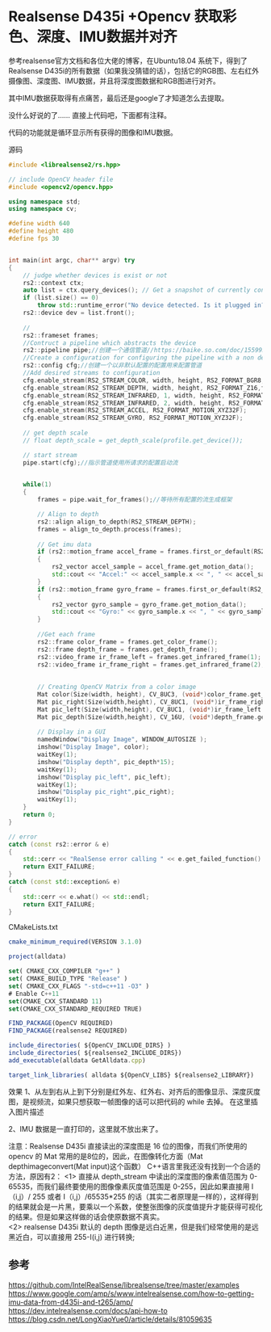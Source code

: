 # Realsense D435i +Opencv 获取彩色、深度、IMU数据并对齐 

参考realsense官方文档和各位大佬的博客，在Ubuntu18.04 系统下，得到了Realsense D435i的所有数据（如果我没猜错的话），包括它的RGB图、左右红外摄像图、深度图、IMU数据，并且将深度图数据和RGB图进行对齐。

其中IMU数据获取得有点痛苦，最后还是google了才知道怎么去提取。

没什么好说的了…… 直接上代码吧，下面都有注释。

代码的功能就是循环显示所有获得的图像和IMU数据。

源码
```cpp
#include <librealsense2/rs.hpp>

// include OpenCV header file
#include <opencv2/opencv.hpp>

using namespace std;
using namespace cv;

#define width 640 
#define height 480 
#define fps 30


int main(int argc, char** argv) try
{
    // judge whether devices is exist or not 
	rs2::context ctx;
	auto list = ctx.query_devices(); // Get a snapshot of currently connected devices
	if (list.size() == 0) 
		throw std::runtime_error("No device detected. Is it plugged in?");
	rs2::device dev = list.front();
    
    //
    rs2::frameset frames;
    //Contruct a pipeline which abstracts the device
    rs2::pipeline pipe;//创建一个通信管道//https://baike.so.com/doc/1559953-1649001.html pipeline的解释
    //Create a configuration for configuring the pipeline with a non default profile
	rs2::config cfg;//创建一个以非默认配置的配置用来配置管道
    //Add desired streams to configuration
    cfg.enable_stream(RS2_STREAM_COLOR, width, height, RS2_FORMAT_BGR8, fps);//向配置添加所需的流
    cfg.enable_stream(RS2_STREAM_DEPTH, width, height, RS2_FORMAT_Z16,fps);
    cfg.enable_stream(RS2_STREAM_INFRARED, 1, width, height, RS2_FORMAT_Y8, fps);
	cfg.enable_stream(RS2_STREAM_INFRARED, 2, width, height, RS2_FORMAT_Y8, fps);
    cfg.enable_stream(RS2_STREAM_ACCEL, RS2_FORMAT_MOTION_XYZ32F);
    cfg.enable_stream(RS2_STREAM_GYRO, RS2_FORMAT_MOTION_XYZ32F);
   
    // get depth scale 
    // float depth_scale = get_depth_scale(profile.get_device());

    // start stream 
    pipe.start(cfg);//指示管道使用所请求的配置启动流

    
    while(1)
    {
        frames = pipe.wait_for_frames();//等待所有配置的流生成框架

        // Align to depth 
        rs2::align align_to_depth(RS2_STREAM_DEPTH);
        frames = align_to_depth.process(frames);
    
        // Get imu data
        if (rs2::motion_frame accel_frame = frames.first_or_default(RS2_STREAM_ACCEL))
        {
            rs2_vector accel_sample = accel_frame.get_motion_data();
            std::cout << "Accel:" << accel_sample.x << ", " << accel_sample.y << ", " << accel_sample.z << std::endl;
        }
        if (rs2::motion_frame gyro_frame = frames.first_or_default(RS2_STREAM_GYRO))
        {
            rs2_vector gyro_sample = gyro_frame.get_motion_data();
            std::cout << "Gyro:" << gyro_sample.x << ", " << gyro_sample.y << ", " << gyro_sample.z << std::endl;
        }
        
        //Get each frame
        rs2::frame color_frame = frames.get_color_frame();
        rs2::frame depth_frame = frames.get_depth_frame();
        rs2::video_frame ir_frame_left = frames.get_infrared_frame(1);
        rs2::video_frame ir_frame_right = frames.get_infrared_frame(2);
        
        
        // Creating OpenCV Matrix from a color image
        Mat color(Size(width, height), CV_8UC3, (void*)color_frame.get_data(), Mat::AUTO_STEP);
        Mat pic_right(Size(width,height), CV_8UC1, (void*)ir_frame_right.get_data());
        Mat pic_left(Size(width,height), CV_8UC1, (void*)ir_frame_left.get_data());
        Mat pic_depth(Size(width,height), CV_16U, (void*)depth_frame.get_data(), Mat::AUTO_STEP);
        
        // Display in a GUI
        namedWindow("Display Image", WINDOW_AUTOSIZE );
        imshow("Display Image", color);
        waitKey(1);
        imshow("Display depth", pic_depth*15);
        waitKey(1);
        imshow("Display pic_left", pic_left);
        waitKey(1);
        imshow("Display pic_right",pic_right);
        waitKey(1);
    }
    return 0;
}

// error
catch (const rs2::error & e)
{
    std::cerr << "RealSense error calling " << e.get_failed_function() << "(" << e.get_failed_args() << "):\n    " << e.what() << std::endl;
    return EXIT_FAILURE;
}
catch (const std::exception& e)
{
    std::cerr << e.what() << std::endl;
    return EXIT_FAILURE;
}
```


CMakeLists.txt  

```js
cmake_minimum_required(VERSION 3.1.0)

project(alldata)

set( CMAKE_CXX_COMPILER "g++" )
set( CMAKE_BUILD_TYPE "Release" )
set( CMAKE_CXX_FLAGS "-std=c++11 -O3" )
# Enable C++11
set(CMAKE_CXX_STANDARD 11)
set(CMAKE_CXX_STANDARD_REQUIRED TRUE)

FIND_PACKAGE(OpenCV REQUIRED)
FIND_PACKAGE(realsense2 REQUIRED)

include_directories( ${OpenCV_INCLUDE_DIRS} )
include_directories( ${realsense2_INCLUDE_DIRS})
add_executable(alldata GetAlldata.cpp)

target_link_libraries( alldata ${OpenCV_LIBS} ${realsense2_LIBRARY})
```

效果
1、从左到右从上到下分别是红外左、红外右、对齐后的图像显示、深度灰度图，是视频流，如果只想获取一帧图像的话可以把代码的 while 去掉。
在这里插入图片描述

2、IMU 数据是一直打印的，这里就不放出来了。

注意：Realsense D435i 直接读出的深度图是 16 位的图像，而我们所使用的 opencv 的 Mat 常用的是8位的，因此，在图像转化方面（Mat depthimageconvert(Mat input)这个函数） C++语言里我还没有找到一个合适的方法，原因有2：
<1> 直接从 depth_stream 中读出的深度图的像素值范围为 0-65535，而我们最终要使用的图像像素灰度值范围是 0-255，因此如果直接用 I（i,j）/ 255 或者 I（i,j）/65535*255 的话（其实二者原理是一样的），这样得到的结果就会是一片黑，要乘以一个系数，使整张图像的灰度值提升才能获得可视化的结果。但是如果这样做的话会使原数据不真实。  
<2> realsense D435i 默认的 depth 图像是远白近黑，但是我们经常使用的是远黑近白，可以直接用 255-I(i,j) 进行转换;  

## 参考  

https://github.com/IntelRealSense/librealsense/tree/master/examples  
https://www.google.com/amp/s/www.intelrealsense.com/how-to-getting-imu-data-from-d435i-and-t265/amp/  
https://dev.intelrealsense.com/docs/api-how-to  
https://blog.csdn.net/LongXiaoYue0/article/details/81059635  
